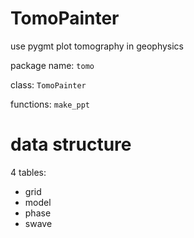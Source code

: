 # TomoPainter

use pygmt plot tomography in geophysics

package name: `tomo`

class: `TomoPainter`

functions: `make_ppt`

# data structure

4 tables:

- grid
- model
- phase
- swave
